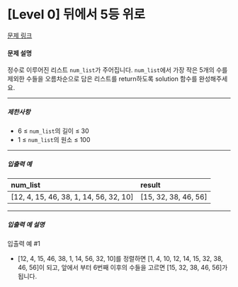 # [Level 0] 뒤에서 5등 위로

[문제 링크](https://school.programmers.co.kr/learn/courses/30/lessons/181852)

#### 문제 설명

정수로 이루어진 리스트 ```num_list```가 주어집니다. ```num_list```에서 가장 작은 5개의 수를 제외한 수들을 오름차순으로 담은 리스트를 return하도록 solution 함수를 완성해주세요.

---

##### 제한사항

- 6 ≤ ```num_list```의 길이 ≤ 30
- 1 ≤ ```num_list```의 원소 ≤ 100

---

##### 입출력 예

|num_list|result|
|:---|:---|
|[12, 4, 15, 46, 38, 1, 14, 56, 32, 10]|[15, 32, 38, 46, 56]|

---

##### 입출력 예 설명

입출력 예 #1

- [12, 4, 15, 46, 38, 1, 14, 56, 32, 10]를 정렬하면 [1, 4, 10, 12, 14, 15, 32, 38, 46, 56]이 되고, 앞에서 부터 6번째 이후의 수들을 고르면 [15, 32, 38, 46, 56]가 됩니다.
